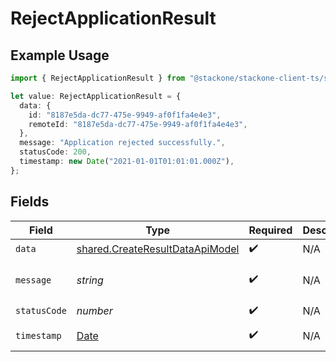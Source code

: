 # RejectApplicationResult

## Example Usage

```typescript
import { RejectApplicationResult } from "@stackone/stackone-client-ts/sdk/models/shared";

let value: RejectApplicationResult = {
  data: {
    id: "8187e5da-dc77-475e-9949-af0f1fa4e4e3",
    remoteId: "8187e5da-dc77-475e-9949-af0f1fa4e4e3",
  },
  message: "Application rejected successfully.",
  statusCode: 200,
  timestamp: new Date("2021-01-01T01:01:01.000Z"),
};
```

## Fields

| Field                                                                                         | Type                                                                                          | Required                                                                                      | Description                                                                                   | Example                                                                                       |
| --------------------------------------------------------------------------------------------- | --------------------------------------------------------------------------------------------- | --------------------------------------------------------------------------------------------- | --------------------------------------------------------------------------------------------- | --------------------------------------------------------------------------------------------- |
| `data`                                                                                        | [shared.CreateResultDataApiModel](../../../sdk/models/shared/createresultdataapimodel.md)     | :heavy_check_mark:                                                                            | N/A                                                                                           |                                                                                               |
| `message`                                                                                     | *string*                                                                                      | :heavy_check_mark:                                                                            | N/A                                                                                           | Application rejected successfully.                                                            |
| `statusCode`                                                                                  | *number*                                                                                      | :heavy_check_mark:                                                                            | N/A                                                                                           | 200                                                                                           |
| `timestamp`                                                                                   | [Date](https://developer.mozilla.org/en-US/docs/Web/JavaScript/Reference/Global_Objects/Date) | :heavy_check_mark:                                                                            | N/A                                                                                           | 2021-01-01T01:01:01.000Z                                                                      |
